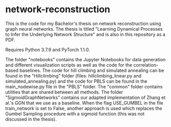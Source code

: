 # network-reconstruction

This is the code for my Bachelor's thesis on network reconstruction using graph neural networks.
The thesis is titled "Learning Dynamical Processes to Infer the Underlying Network Structure" and is also in this repository as a PDF.

Requires Python 3.7.9 and PyTorch 1.1.0.

The folder "notebooks" contains the Jupyter Notebooks for data generation and different visualization scripts as well as the code for the correlation-based baselines.
The code for hill climbing and simulated annealing can be found in the "Hillclimbing" folder (files: hillclimbing_linear.py and simulated_annealing.py) and the code for PBLS can be found in the main_nodewise.py file in the "PBLS" folder.
The "common" folder contains utilities that are shared between all methods.
The folder "SigmoidGraphNetworks" contains our adapted implementation of Zhang et al.'s GGN that we use as a baseline. When the flag USE_GUMBEL in the file train_network is set to False, another approach is used which replaces the Gumbel Sampling procedure with a sigmoid function (this was not discussed in the thesis).